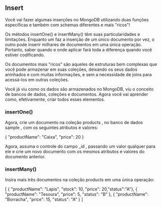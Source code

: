 ## Insert
Você vai fazer algumas inserções no MongoDB utilizando duas funções específicas e também com schemas diferentes e mais "ricos"!

Os métodos insertOne() e insertMany() têm suas particularidades e limitações. Enquanto um faz a inserção de um único documento por vez, o outro pode inserir milhares de documentos em uma única operação. Portanto, saber quando e onde aplicar fará toda a diferença quando você estiver codificando.

Os documentos mais "ricos" são aqueles de estruturas bem complexas que você pode armazenar em suas coleções, deixando os seus dados aninhados e com muitas informações, e sem a necessidade de joins para acessá-los em outras coleções.

Você já viu como os dados são armazenados no MongoDB, viu o conceito de bancos de dados, coleções e documentos. Agora você vai aprender como, efetivamente, criar todos esses elementos.

### insertOne()


Agora, crie um documento na coleção products , no banco de dados sample , com os seguintes atributos e valores:

{
    "productName": "Caixa",
    "price": 20
}

Agora, assuma o controle do campo _id , passando um valor qualquer para ele e crie um novo documento com os mesmos atributos e valores do documento anterior.



### insertMany()

Insira mais três documentos na coleção products em uma única operação:

[
    { "productName": "Lapis", "stock": 10, "price": 20,"status":"A"},
    { "productName": "Tesoura", "price": 5, "status": "B" },
    { "productName": "Borracha", "price": 15, "status": "A" }
]
